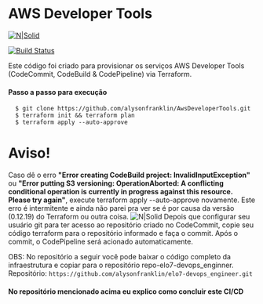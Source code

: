 # AWS Developer Tools

[![N|Solid](https://miro.medium.com/max/1568/1*DqldXuoO53SQrT137Op4IQ.png)](https://www.linkedin.com/in/alysonfranklin/)

[![Build Status](https://travis-ci.org/joemccann/dillinger.svg?branch=master)](https://www.linkedin.com/in/alysonfranklin/)

Este código foi criado para provisionar os serviços AWS Developer Tools (CodeCommit, CodeBuild & CodePipeline) via Terraform.


#### Passo a passo para execução
```
  $ git clone https://github.com/alysonfranklin/AwsDeveloperTools.git
  $ terraform init && terraform plan
  $ terraform apply --auto-approve
```
# Aviso!
Caso dê o erro **"Error creating CodeBuild project: InvalidInputException"** ou **"Error putting S3 versioning: OperationAborted: A conflicting conditional operation is currently in progress against this resource. Please try again"**, execute terraform apply --auto-approve novamente. Este erro é intermitente e ainda não parei pra ver se é por causa da versão (0.12.19) do Terraform ou outra coisa.
![N|Solid](https://i.imgur.com/MVVLucg.png)
Depois que configurar seu usuário git para ter acesso ao repositório criado no CodeCommit, copie seu código terraform para o repositório informado e faça o commit. Após o commit, o CodePipeline será acionado automaticamente.

OBS: No repositório a seguir você pode baixar o código completo da infraestrutura e copiar para o repositório repo-elo7-devops_enginner.
Repositório: ```https://github.com/alysonfranklin/elo7-devops_engineer.git```

#### No repositório mencionado acima eu explico como concluir este CI/CD
